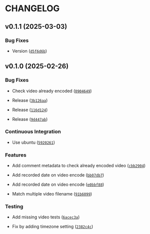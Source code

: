 # CHANGELOG


## v0.1.1 (2025-03-03)

### Bug Fixes

- Version
  ([`d5f6d6b`](https://github.com/Aohzan/memories-classify/commit/d5f6d6b04a7bb1b2d3f2df32f728a32a8ef3f21f))


## v0.1.0 (2025-02-26)

### Bug Fixes

- Check video already encoded
  ([`0904649`](https://github.com/Aohzan/memories-classify/commit/0904649a86f5892f1af7248e89fbfc4ef1ffd092))

- Release
  ([`3b126aa`](https://github.com/Aohzan/memories-classify/commit/3b126aa9f865999b97f80ad35f6d1b1023eeedfa))

- Release
  ([`116d124`](https://github.com/Aohzan/memories-classify/commit/116d1240c0cb6b43daf54a8ec7f3f733cf2ced27))

- Release
  ([`9d447ab`](https://github.com/Aohzan/memories-classify/commit/9d447abcecc0fea5a417a2545cea445de01797f4))

### Continuous Integration

- Use ubuntu
  ([`5920261`](https://github.com/Aohzan/memories-classify/commit/5920261890a9c38a9f04f0a0cbe2a2a633c82910))

### Features

- Add comment metadata to check already encoded video
  ([`cbb2904`](https://github.com/Aohzan/memories-classify/commit/cbb29042ed03be692984b74134738a7f741cce38))

- Add recorded date on video encode
  ([`bb07db7`](https://github.com/Aohzan/memories-classify/commit/bb07db73f9adbfae91189ce1b238efa6ed4063be))

- Add recorded date on video encode
  ([`e0bbf88`](https://github.com/Aohzan/memories-classify/commit/e0bbf887d50d3049ba6387dafb4e223dc543fa2d))

- Match multiple video filename
  ([`91b6099`](https://github.com/Aohzan/memories-classify/commit/91b6099ddc1cf0276334188d7a0591f7492bfdb7))

### Testing

- Add missing video tests
  ([`6acec3a`](https://github.com/Aohzan/memories-classify/commit/6acec3a15d454b8c5f24a27e2a74af92a2d2c2af))

- Fix by adding timezone setting
  ([`2382c4c`](https://github.com/Aohzan/memories-classify/commit/2382c4cf27778aad7c24403f462b9099f3dbdbfd))
